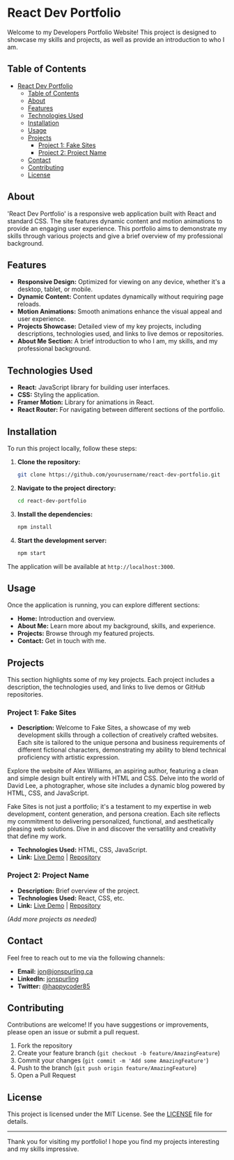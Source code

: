 # React Dev Portfolio

Welcome to my Developers Portfolio Website! This project is designed to showcase my skills and projects, as well as provide an introduction to who I am.

## Table of Contents
- [React Dev Portfolio](#react-dev-portfolio)
  - [Table of Contents](#table-of-contents)
  - [About](#about)
  - [Features](#features)
  - [Technologies Used](#technologies-used)
  - [Installation](#installation)
  - [Usage](#usage)
  - [Projects](#projects)
    - [Project 1: Fake Sites](#project-1-fake-sites)
    - [Project 2: Project Name](#project-2-project-name)
  - [Contact](#contact)
  - [Contributing](#contributing)
  - [License](#license)

## About
'React Dev Portfolio' is a responsive web application built with React and standard CSS. The site features dynamic content and motion animations to provide an engaging user experience. This portfolio aims to demonstrate my skills through various projects and give a brief overview of my professional background.

## Features
- **Responsive Design:** Optimized for viewing on any device, whether it's a desktop, tablet, or mobile.
- **Dynamic Content:** Content updates dynamically without requiring page reloads.
- **Motion Animations:** Smooth animations enhance the visual appeal and user experience.
- **Projects Showcase:** Detailed view of my key projects, including descriptions, technologies used, and links to live demos or repositories.
- **About Me Section:** A brief introduction to who I am, my skills, and my professional background.

## Technologies Used
- **React:** JavaScript library for building user interfaces.
- **CSS:** Styling the application.
- **Framer Motion:** Library for animations in React.
- **React Router:** For navigating between different sections of the portfolio.

## Installation
To run this project locally, follow these steps:

1. **Clone the repository:**
    ```sh
    git clone https://github.com/yourusername/react-dev-portfolio.git
    ```
2. **Navigate to the project directory:**
    ```sh
    cd react-dev-portfolio
    ```
3. **Install the dependencies:**
    ```sh
    npm install
    ```
4. **Start the development server:**
    ```sh
    npm start
    ```
The application will be available at `http://localhost:3000`.

## Usage
Once the application is running, you can explore different sections:
- **Home:** Introduction and overview.
- **About Me:** Learn more about my background, skills, and experience.
- **Projects:** Browse through my featured projects.
- **Contact:** Get in touch with me.

## Projects
This section highlights some of my key projects. Each project includes a description, the technologies used, and links to live demos or GitHub repositories.

### Project 1: Fake Sites
- **Description:** Welcome to Fake Sites, a showcase of my web development skills through a collection of creatively crafted websites. Each site is tailored to the unique persona and business requirements of different fictional characters, demonstrating my ability to blend technical proficiency with artistic expression.

Explore the website of Alex Williams, an aspiring author, featuring a clean and simple design built entirely with HTML and CSS. Delve into the world of David Lee, a photographer, whose site includes a dynamic blog powered by HTML, CSS, and JavaScript.

Fake Sites is not just a portfolio; it's a testament to my expertise in web development, content generation, and persona creation. Each site reflects my commitment to delivering personalized, functional, and aesthetically pleasing web solutions. Dive in and discover the versatility and creativity that define my work.

- **Technologies Used:** HTML, CSS, JavaScript.
- **Link:** [Live Demo](#) | [Repository](#)

### Project 2: Project Name
- **Description:** Brief overview of the project.
- **Technologies Used:** React, CSS, etc.
- **Link:** [Live Demo](#) | [Repository](#)

*(Add more projects as needed)*

## Contact
Feel free to reach out to me via the following channels:
- **Email:** jon@jonspurling.ca
- **LinkedIn:** [jonspurling](https://www.linkedin.com/in/jonspurling/)
- **Twitter:** [@happycoder85](https://twitter.com/happycoder85)

## Contributing
Contributions are welcome! If you have suggestions or improvements, please open an issue or submit a pull request.

1. Fork the repository
2. Create your feature branch (`git checkout -b feature/AmazingFeature`)
3. Commit your changes (`git commit -m 'Add some AmazingFeature'`)
4. Push to the branch (`git push origin feature/AmazingFeature`)
5. Open a Pull Request

## License
This project is licensed under the MIT License. See the [LICENSE](LICENSE) file for details.

---

Thank you for visiting my portfolio! I hope you find my projects interesting and my skills impressive.